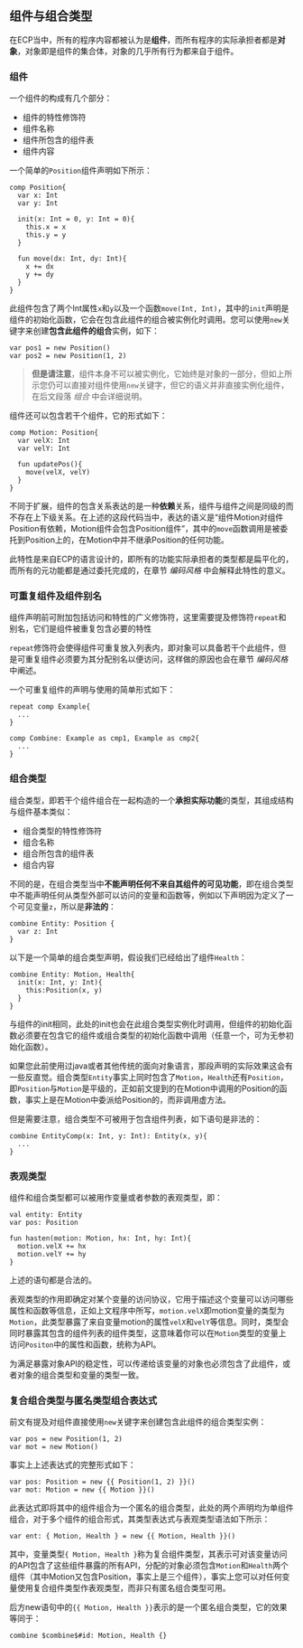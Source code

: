 ## 组件与组合类型

在ECP当中，所有的程序内容都被认为是**组件**，而所有程序的实际承担者都是**对象**，对象即是组件的集合体，对象的几乎所有行为都来自于组件。

### 组件

一个组件的构成有几个部分：
- 组件的特性修饰符
- 组件名称
- 组件所包含的组件表
- 组件内容

一个简单的`Position`组件声明如下所示：

```ecp
comp Position{
  var x: Int
  var y: Int

  init(x: Int = 0, y: Int = 0){
    this.x = x
    this.y = y
  }

  fun move(dx: Int, dy: Int){
    x += dx
    y += dy
  }
}
```

此组件包含了两个Int属性`x`和`y`以及一个函数`move(Int, Int)`，其中的`init`声明是组件的初始化函数，它会在包含此组件的组合被实例化时调用。您可以使用`new`关键字来创建**包含此组件的组合**实例，如下：

```ecs
var pos1 = new Position()
var pos2 = new Position(1, 2)
```

> **但是请注意**，组件本身不可以被实例化，它始终是对象的一部分，但如上所示您仍可以直接对组件使用`new`关键字，但它的语义并非直接实例化组件，在后文段落 *组合* 中会详细说明。

组件还可以包含若干个组件，它的形式如下：

```ecp
comp Motion: Position{
  var velX: Int
  var velY: Int

  fun updatePos(){
    move(velX, velY)
  }
}
```

不同于扩展，组件的包含关系表达的是一种**依赖**关系，组件与组件之间是同级的而不存在上下级关系。在上述的这段代码当中，表达的语义是“组件Motion对组件Position有依赖，Motion组件会包含Position组件”，其中的`move`函数调用是被委托到Position上的，在Motion中并不继承Position的任何功能。

此特性是来自ECP的语言设计的，即所有的功能实际承担者的类型都是扁平化的，而所有的元功能都是通过委托完成的，在章节 *编码风格* 中会解释此特性的意义。

### 可重复组件及组件别名

组件声明前可附加包括访问和特性的广义修饰符，这里需要提及修饰符`repeat`和别名，它们是组件被重复包含必要的特性

`repeat`修饰符会使得组件可重复放入列表内，即对象可以具备若干个此组件，但是可重复组件必须要为其分配别名以便访问，这样做的原因也会在章节 *编码风格* 中阐述。

一个可重复组件的声明与使用的简单形式如下：

```ecs
repeat comp Example{
  ...
}

comp Combine: Example as cmp1, Example as cmp2{
  ...
}
```

### 组合类型

组合类型，即若干个组件组合在一起构造的一个**承担实际功能**的类型，其组成结构与组件基本类似：
- 组合类型的特性修饰符
- 组合名称
- 组合所包含的组件表
- 组合内容

不同的是，在组合类型当中**不能声明任何不来自其组件的可见功能**，即在组合类型中不能声明任何从类型外部可以访问的变量和函数等，例如以下声明因为定义了一个可见变量`z`，所以是**非法的**：

```ecp
combine Entity: Position {
  var z: Int
}
```

以下是一个简单的组合类型声明，假设我们已经给出了组件`Health`：

```ecp
combine Entity: Motion, Health{
  init(x: Int, y: Int){
    this:Position(x, y)
  }
}
```

与组件的init相同，此处的init也会在此组合类型实例化时调用，但组件的初始化函数必须要在包含它的组件或组合类型的初始化函数中调用（任意一个，可为无参初始化函数）。

如果您此前使用过java或者其他传统的面向对象语言，那段声明的实际效果这会有一些反直觉。组合类型`Entity`事实上同时包含了`Motion`，`Health`还有`Position`，即`Position`与`Motion`是平级的，正如前文提到的在Motion中调用的Position的函数，事实上是在Motion中委派给Position的，而非调用虚方法。

但是需要注意，组合类型不可被用于包含组件列表，如下语句是非法的：

```ecp
combine EntityComp(x: Int, y: Int): Entity(x, y){
  ...
}
```

### 表观类型

组件和组合类型都可以被用作变量或者参数的表观类型，即：

```ecs
val entity: Entity
var pos: Position

fun hasten(motion: Motion, hx: Int, hy: Int){
  motion.velX += hx
  motion.velY += hy
}
```

上述的语句都是合法的。

表观类型的作用即确定对某个变量的访问协议，它用于描述这个变量可以访问哪些属性和函数等信息，正如上文程序中所写，`motion.velX`即motion变量的类型为`Motion`，此类型暴露了来自变量motion的属性`velX`和`velY`等信息。同时，类型会同时暴露其包含的组件列表的组件类型，这意味着你可以在`Motion`类型的变量上访问`Positon`中的属性和函数，统称为API。

为满足暴露对象API的稳定性，可以传递给该变量的对象也必须包含了此组件，或者对象的组合类型和变量的类型一致。

### 复合组合类型与匿名类型组合表达式

前文有提及对组件直接使用`new`关键字来创建包含此组件的组合类型实例：

```ecs
var pos = new Position(1, 2)
var mot = new Motion()
```

事实上上述表达式的完整形式如下：

```ecs
var pos: Position = new {{ Position(1, 2) }}()
var mot: Motion = new {{ Motion }}()
```

此表达式即将其中的组件组合为一个匿名的组合类型，此处的两个声明均为单组件组合，对于多个组件的组合形式，其类型表达式与表观类型语法如下所示：

```ecs
var ent: { Motion, Health } = new {{ Motion, Health }}()
```

其中，变量类型`{ Motion, Health }`称为复合组件类型，其表示可对该变量访问的API包含了这些组件暴露的所有API，分配的对象必须包含`Motion`和`Health`两个组件（其中Motion又包含Position，事实上是三个组件），事实上您可以对任何变量使用复合组件类型作表观类型，而非只有匿名组合类型可用。

后方new语句中的`{{ Motion, Health }}`表示的是一个匿名组合类型，它的效果等同于：

```ecp
combine $combine$#id: Motion, Health {}
```